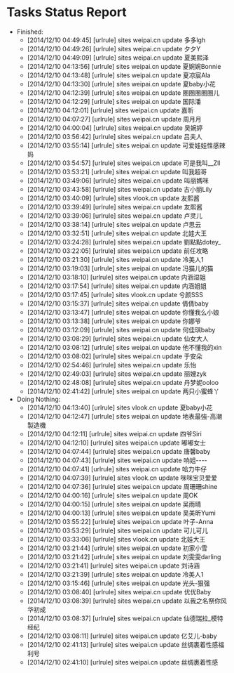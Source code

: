 Tasks Status Report
============

* Finished:
    * [2014/12/10 04:49:45] [urlrule] sites weipai.cn update 多多lgh
    * [2014/12/10 04:49:26] [urlrule] sites weipai.cn update 夕夕Y
    * [2014/12/10 04:49:09] [urlrule] sites weipai.cn update 夏美熙泽
    * [2014/12/10 04:13:56] [urlrule] sites weipai.cn update 夏婉婉Bonnie
    * [2014/12/10 04:13:48] [urlrule] sites weipai.cn update 夏凉宸Ala
    * [2014/12/10 04:13:30] [urlrule] sites weipai.cn update 夏baby小花
    * [2014/12/10 04:12:39] [urlrule] sites weipai.cn update 圈圈圈圈圈儿
    * [2014/12/10 04:12:29] [urlrule] sites weipai.cn update 国际潘
    * [2014/12/10 04:12:01] [urlrule] sites weipai.cn update 嘉昕
    * [2014/12/10 04:07:27] [urlrule] sites weipai.cn update 周月月
    * [2014/12/10 04:00:04] [urlrule] sites weipai.cn update 吴婉婷
    * [2014/12/10 03:56:42] [urlrule] sites weipai.cn update 吕夫人
    * [2014/12/10 03:55:14] [urlrule] sites weipai.cn update 可爱娃娃性感辣妈
    * [2014/12/10 03:54:57] [urlrule] sites weipai.cn update 可是我叫__Zll
    * [2014/12/10 03:53:21] [urlrule] sites weipai.cn update 叫我超哥
    * [2014/12/10 03:49:06] [urlrule] sites weipai.cn update 叫丽媽咪
    * [2014/12/10 03:43:58] [urlrule] sites weipai.cn update 古小丽Lily
    * [2014/12/10 03:40:09] [urlrule] sites vlook.cn update 友熙酱
    * [2014/12/10 03:39:49] [urlrule] sites weipai.cn update 友熙酱
    * [2014/12/10 03:39:06] [urlrule] sites weipai.cn update 卢灵儿
    * [2014/12/10 03:38:14] [urlrule] sites weipai.cn update 卢思云
    * [2014/12/10 03:32:51] [urlrule] sites weipai.cn update 北娃大王
    * [2014/12/10 03:24:28] [urlrule] sites weipai.cn update 劉點點dotey_
    * [2014/12/10 03:22:05] [urlrule] sites weipai.cn update 前任攻略
    * [2014/12/10 03:21:30] [urlrule] sites weipai.cn update 冷美人1
    * [2014/12/10 03:19:03] [urlrule] sites weipai.cn update 冯猫儿的猫
    * [2014/12/10 03:18:10] [urlrule] sites weipai.cn update 内涵湿姐
    * [2014/12/10 03:17:54] [urlrule] sites weipai.cn update 内涵姐姐
    * [2014/12/10 03:17:45] [urlrule] sites vlook.cn update 兮颜SSS
    * [2014/12/10 03:15:37] [urlrule] sites weipai.cn update 倩倩baby
    * [2014/12/10 03:13:47] [urlrule] sites weipai.cn update 你懂我么小娘
    * [2014/12/10 03:13:38] [urlrule] sites weipai.cn update 你娜爷
    * [2014/12/10 03:12:09] [urlrule] sites weipai.cn update 何佳琪baby
    * [2014/12/10 03:08:29] [urlrule] sites weipai.cn update 仙女大人
    * [2014/12/10 03:08:12] [urlrule] sites weipai.cn update 他不懂我的xin
    * [2014/12/10 03:08:02] [urlrule] sites weipai.cn update 于安朵
    * [2014/12/10 02:54:46] [urlrule] sites weipai.cn update 乐怡
    * [2014/12/10 02:49:03] [urlrule] sites weipai.cn update 丽嫂zyk
    * [2014/12/10 02:48:08] [urlrule] sites weipai.cn update 丹梦妮ooloo
    * [2014/12/10 02:41:42] [urlrule] sites weipai.cn update 两只小蜜蜂丫
* Doing Nothing:
    * [2014/12/10 04:13:40] [urlrule] sites vlook.cn update 夏baby小花
    * [2014/12/10 04:12:47] [urlrule] sites weipai.cn update 地表最強-高潮製造機
    * [2014/12/10 04:12:11] [urlrule] sites weipai.cn update 四爷Siri
    * [2014/12/10 04:12:10] [urlrule] sites weipai.cn update 嘟嘟女士
    * [2014/12/10 04:07:44] [urlrule] sites weipai.cn update 唐馨baby
    * [2014/12/10 04:07:43] [urlrule] sites weipai.cn update 响姐----
    * [2014/12/10 04:07:41] [urlrule] sites weipai.cn update 哈力牛仔
    * [2014/12/10 04:07:39] [urlrule] sites vlook.cn update 咪咪宝贝爱爱
    * [2014/12/10 04:07:36] [urlrule] sites weipai.cn update 周珊珊shine
    * [2014/12/10 04:00:16] [urlrule] sites weipai.cn update 周OK
    * [2014/12/10 04:00:15] [urlrule] sites weipai.cn update 吴雨晴
    * [2014/12/10 04:00:13] [urlrule] sites weipai.cn update 吴美昕Yumi
    * [2014/12/10 03:55:22] [urlrule] sites weipai.cn update 叶子-Anna
    * [2014/12/10 03:53:29] [urlrule] sites weipai.cn update 可儿可儿
    * [2014/12/10 03:33:06] [urlrule] sites vlook.cn update 北娃大王
    * [2014/12/10 03:21:44] [urlrule] sites weipai.cn update 初家小雪
    * [2014/12/10 03:21:42] [urlrule] sites weipai.cn update 刘雯雯darling
    * [2014/12/10 03:21:41] [urlrule] sites weipai.cn update 刘诗涵
    * [2014/12/10 03:21:39] [urlrule] sites weipai.cn update 冷美人1
    * [2014/12/10 03:15:46] [urlrule] sites weipai.cn update 光头-狠强
    * [2014/12/10 03:08:40] [urlrule] sites weipai.cn update 优优Baby
    * [2014/12/10 03:08:39] [urlrule] sites weipai.cn update 以我之名祭你风华初成
    * [2014/12/10 03:08:37] [urlrule] sites weipai.cn update 仙德瑞拉_模特经纪
    * [2014/12/10 03:08:11] [urlrule] sites weipai.cn update 亿艾儿-baby
    * [2014/12/10 02:41:13] [urlrule] sites weipai.cn update 丝绸裹着性感福利号
    * [2014/12/10 02:41:10] [urlrule] sites weipai.cn update 丝绸裹着性感
